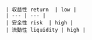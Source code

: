
            | 収益性 return  | low |
            | --- | --- |
            | 安全性 risk  | high |
            | 流動性 liquidity | high |